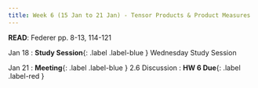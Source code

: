 ```yaml
---
title: Week 6 (15 Jan to 21 Jan) - Tensor Products & Product Measures
---
```

**READ**: Federer pp. 8-13, 114-121

Jan 18
: **Study Session**{: .label .label-blue } Wednesday Study Session
  
Jan 21
: **Meeting**{: .label .label-blue } 2.6 Discussion
: **HW 6 Due**{: .label .label-red }
